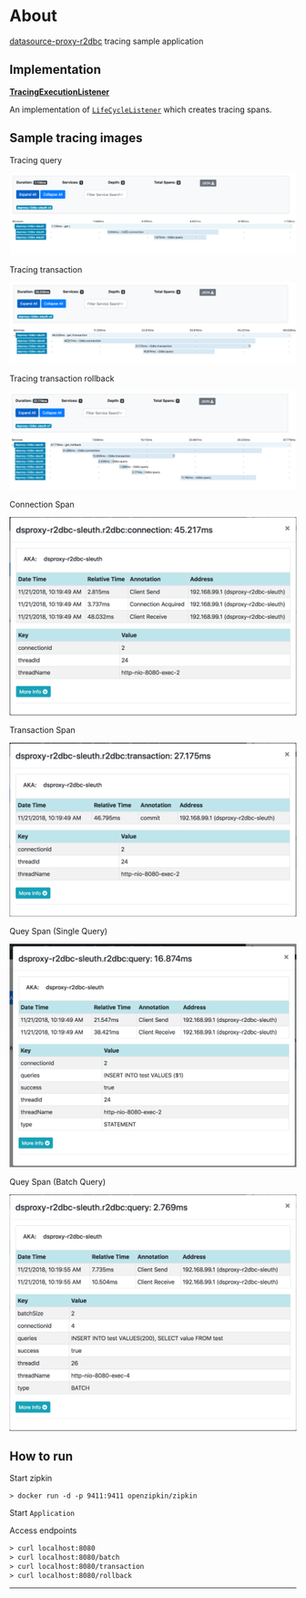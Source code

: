 # About

[datasource-proxy-r2dbc][datasource-proxy-r2dbc] tracing sample application

## Implementation

**[TracingExecutionListener](./src/main/java/net/ttddyy/TracingExecutionListener.java)**

An implementation of [`LifeCycleListener`][LifeCycleListener] which creates tracing spans.


## Sample tracing images

Tracing query

![Tracing query](images/tracing-query.png)

Tracing transaction

![Tracing transaction](images/tracing-transaction.png)

Tracing transaction rollback

![Tracing transaction rollback](images/tracing-rollback.png)

Connection Span

![Connection span](images/span-connection.png)

Transaction Span

![Transaction span](images/span-transaction.png)

Quey Span (Single Query)

![Query span](images/span-query.png)

Quey Span (Batch Query)

![Query batch span](images/span-batch-query.png)

## How to run

Start zipkin
```shell
> docker run -d -p 9411:9411 openzipkin/zipkin
```

Start `Application`

Access endpoints
```shell
> curl localhost:8080
> curl localhost:8080/batch
> curl localhost:8080/transaction
> curl localhost:8080/rollback
```

----

[datasource-proxy-r2dbc]: https://github.com/ttddyy/datasource-proxy-r2dbc 
[LifeCycleListener]: https://github.com/ttddyy/datasource-proxy-r2dbc/blob/master/src/main/java/net/ttddyy/dsproxy/r2dbc/support/LifeCycleListener.java